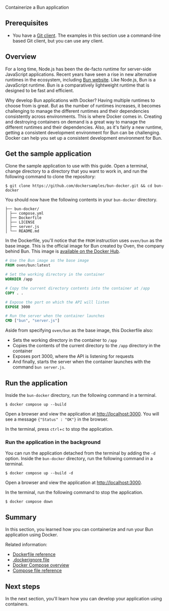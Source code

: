 Containerize a Bun application


## Prerequisites

* You have a [Git client](https://git-scm.com/downloads). The examples in this section use a command-line based Git client, but you can use any client.

## Overview

For a long time, Node.js has been the de-facto runtime for server-side
JavaScript applications. Recent years have seen a rise in new alternative
runtimes in the ecosystem, including [Bun website](https://bun.sh/). Like
Node.js, Bun is a JavaScript runtime. Bun is a comparatively lightweight
runtime that is designed to be fast and efficient.

Why develop Bun applications with Docker? Having multiple runtimes to choose
from is great. But as the number of runtimes increases, it becomes challenging
to manage the different runtimes and their dependencies consistently across
environments. This is where Docker comes in. Creating and destroying containers
on demand is a great way to manage the different runtimes and their
dependencies. Also, as it's fairly a new runtime, getting a consistent
development environment for Bun can be challenging. Docker can help you set up
a consistent development environment for Bun.

## Get the sample application

Clone the sample application to use with this guide. Open a terminal, change
directory to a directory that you want to work in, and run the following
command to clone the repository:

```console
$ git clone https://github.com/dockersamples/bun-docker.git && cd bun-docker
```

You should now have the following contents in your `bun-docker` directory.

```text
├── bun-docker/
│ ├── compose.yml
│ ├── Dockerfile
│ ├── LICENSE
│ ├── server.js
│ └── README.md
```

In the Dockerfile, you'll notice that the `FROM` instruction uses `oven/bun`
as the base image. This is the official image for Bun created by Oven, the
company behind Bun. This image is [available on the Docker Hub](https://hub.docker.com/r/oven/bun).

```dockerfile
# Use the Bun image as the base image
FROM oven/bun:latest

# Set the working directory in the container
WORKDIR /app

# Copy the current directory contents into the container at /app
COPY . .

# Expose the port on which the API will listen
EXPOSE 3000

# Run the server when the container launches
CMD ["bun", "server.js"]
```

Aside from specifying `oven/bun` as the base image, this Dockerfile also:

- Sets the working directory in the container to `/app`
- Copies the contents of the current directory to the `/app` directory in the container
- Exposes port 3000, where the API is listening for requests
- And finally, starts the server when the container launches with the command `bun server.js`.

## Run the application

Inside the `bun-docker` directory, run the following command in a terminal.

```console
$ docker compose up --build
```

Open a browser and view the application at [http://localhost:3000](http://localhost:3000). You will see a message `{"Status" : "OK"}` in the browser.

In the terminal, press `ctrl`+`c` to stop the application.

### Run the application in the background

You can run the application detached from the terminal by adding the `-d`
option. Inside the `bun-docker` directory, run the following command
in a terminal.

```console
$ docker compose up --build -d
```

Open a browser and view the application at [http://localhost:3000](http://localhost:3000).


In the terminal, run the following command to stop the application.

```console
$ docker compose down
```

## Summary

In this section, you learned how you can containerize and run your Bun
application using Docker.

Related information:

 - [Dockerfile reference](/reference/dockerfile.md)
 - [.dockerignore file](/reference/dockerfile.md#dockerignore-file)
 - [Docker Compose overview](/manuals/compose/_index.md)
 - [Compose file reference](/reference/compose-file/_index.md)

## Next steps

In the next section, you'll learn how you can develop your application using
containers.

